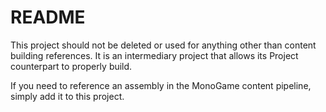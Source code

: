 ﻿# README

This project should not be deleted or used for anything other than content building references. It is an intermediary project that allows its Project counterpart to properly build.

If you need to reference an assembly in the MonoGame content pipeline, simply add it to this project.